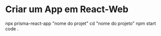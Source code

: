 # Criar um App em React-Web
npx prisma-react-app "nome do projet"
cd "nome do projeto"
npm start
code .

